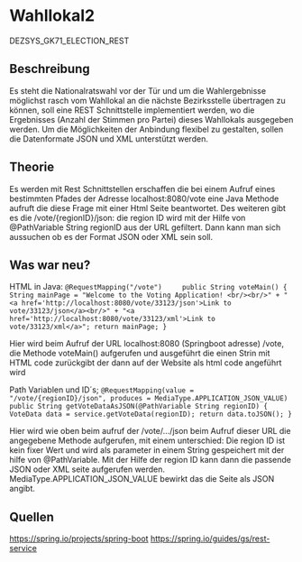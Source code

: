 # Wahllokal2
DEZSYS_GK71_ELECTION_REST

## Beschreibung
Es steht die Nationalratswahl vor der Tür und um die Wahlergebnisse möglichst rasch vom Wahllokal an die nächste Bezirksstelle übertragen zu können, soll eine REST Schnittstelle implementiert werden, wo die Ergebnisses (Anzahl der Stimmen pro Partei) dieses Wahllokals ausgegeben werden. Um die Möglichkeiten der Anbindung flexibel zu gestalten, sollen die Datenformate JSON und XML unterstützt werden.

## Theorie
Es werden mit Rest Schnittstellen erschaffen die bei einem Aufruf eines bestimmten Pfades der Adresse localhost:8080/vote eine Java Methode aufruft die diese Frage mit einer Html Seite beantwortet. Des weiteren gibt es die /vote/{regionID}/json: die region ID wird mit der Hilfe von @PathVariable String regionID aus der URL gefiltert. Dann kann man sich aussuchen ob es der Format JSON oder XML sein soll.

## Was war neu?
HTML in Java:
`@RequestMapping("/vote")    
    public String voteMain() {
        String mainPage = "Welcome to the Voting Application! <br/><br/>" +
                "<a href='http://localhost:8080/vote/33123/json'>Link to vote/33123/json</a><br/>" +
                "<a href='http://localhost:8080/vote/33123/xml'>Link to vote/33123/xml</a>";
        return mainPage;
    }`

  Hier wird beim Aufruf der URL localhost:8080 (Springboot adresse) /vote, die Methode voteMain()
 aufgerufen und ausgeführt die einen Strin mit HTML code zurückgibt der dann auf der Website als html code angeführt wird



Path Variablen und ID´s;
`@RequestMapping(value = "/vote/{regionID}/json", produces = MediaType.APPLICATION_JSON_VALUE)
    public String getVoteDataAsJSON(@PathVariable String regionID) {
        VoteData data = service.getVoteData(regionID);
        return data.toJSON();
    }`

  Hier wird wie oben beim aufruf der /vote/.../json beim Aufruf dieser URL die angegebene Methode aufgerufen, mit einem unterschied:
    Die region ID ist kein fixer Wert und wird als parameter in einem String gespeichert mit der hilfe von @PathVariable. Mit der Hilfe der region ID kann dann die passende JSON oder XML seite aufgerufen werden.
    MediaType.APPLICATION_JSON_VALUE bewirkt das die Seite als JSON angibt.
 
## Quellen
https://spring.io/projects/spring-boot
https://spring.io/guides/gs/rest-service

